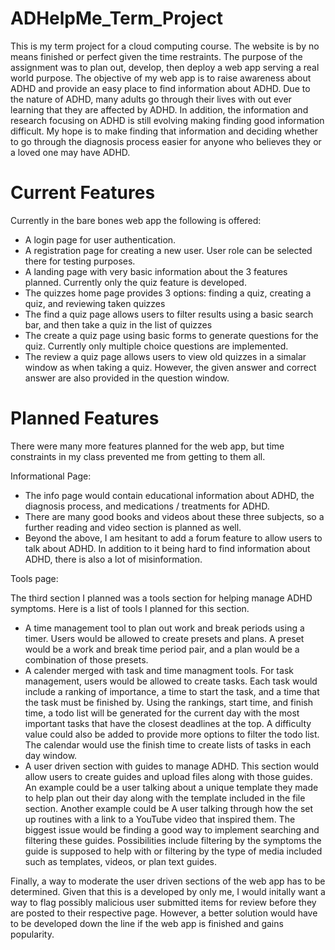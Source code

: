 # ADHelpMe_Term_Project

This is my term project for a cloud computing course. The website is by no means finished or perfect given the time restraints. The purpose of the assignment was to plan out, develop, then deploy a web app serving a real world purpose. The objective of my web app is to raise awareness about ADHD and provide an easy place to find information about ADHD. Due to the nature of ADHD, many adults go through their lives with out ever learning that they are affected by ADHD. In addition, the information and research focusing on ADHD is still evolving making finding good information difficult. My hope is to make finding that information and deciding whether to go through the diagnosis process easier for anyone who believes they or a loved one may have ADHD.

# Current Features
Currently in the bare bones web app the following is offered:
- A login page for user authentication.
- A registration page for creating a new user. User role can be selected there for testing purposes.
- A landing page with very basic information about the 3 features planned. Currently only the quiz feature is developed.
- The quizzes home page provides 3 options: finding a quiz, creating a quiz, and reviewing taken quizzes
- The find a quiz page allows users to filter results using a basic search bar, and then take a quiz in the list of quizzes
- The create a quiz page using basic forms to generate questions for the quiz. Currently only multiple choice questions are implemented.
- The review a quiz page allows users to view old quizzes in a simalar window as when taking a quiz. However, the given answer and correct answer are also provided in the question window.

# Planned Features
There were many more features planned for the web app, but time constraints in my class prevented me from getting to them all.

Informational Page:
- The info page would contain educational information about ADHD, the diagnosis process, and medications / treatments for ADHD.
- There are many good books and videos about these three subjects, so a further reading and video section is planned as well.
- Beyond the above, I am hesitant to add a forum feature to allow users to talk about ADHD. In addition to it being hard to find information about ADHD, there is also a lot of misinformation.

Tools page:

The third section I planned was a tools section for helping manage ADHD symptoms. Here is a list of tools I planned for this section.
- A time management tool to plan out work and break periods using a timer. Users would be allowed to create presets and plans. A preset would be a work and break time period pair, and a plan would be a combination of those presets.
- A calender merged with task and time managment tools. For task management, users would be allowed to create tasks. Each task would include a ranking of importance, a time to start the task, and a time that the task must be finished by. Using the rankings, start time, and finish time, a todo list will be generated for the current day with the most important tasks that have the closest deadlines at the top. A difficulty value could also be added to provide more options to filter the todo list. The calendar would use the finish time to create lists of tasks in each day window.
- A user driven section with guides to manage ADHD. This section would allow users to create guides and upload files along with those guides. An example could be a user talking about a unique template they made to help plan out their day along with the template included in the file section. Another example could be A user talking through how the set up routines with a link to a YouTube video that inspired them. The biggest issue would be finding a good way to implement searching and filtering these guides. Possibilities include filtering by the symptoms the guide is supposed to help with or filtering by the type of media included such as templates, videos, or plan text guides.

Finally, a way to moderate the user driven sections of the web app has to be determined. Given that this is a developed by only me, I would initally want a way to flag possibly malicious user submitted items for review before they are posted to their respective page. However, a better solution would have to be developed down the line if the web app is finished and gains popularity.
